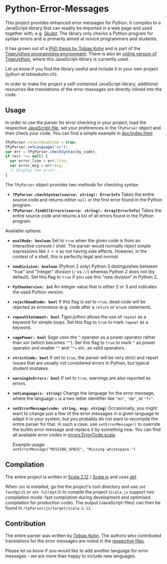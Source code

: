 # Python-Error-Messages

This project provides enhanced error messages for Python.  It compiles to a JavaScript-library that can readily be
imported in a web page and used together with, e.g. [Skulpt](http://skulpt.org/).  The library only checks a Python
program for syntax errors and is primarily aimed at novice programmers and students.

It has grown out of a [PhD thesis by Tobias Kohn](https://tobiaskohn.ch/index.php/research/research-tigerjython/) and 
is part of the [TigerJython programming envrionment](http://jython.tobiaskohn.ch/).  There is also an 
[online version of TigerJython](https://webtigerjython.ethz.ch/), where this JavaScript-library is currently used.

Let us know if you find the library useful and include it in your own project (jython at tobiaskohn.ch).

In order to make the project a self-contained JavaScript-library, additional resources like translations of the error
messages are directly inlined into the code.


## Usage

In order to use the parser for error checking in your project, load the respective 
[JavaScript-file](release/tigerpython-parser.js), set your preferences in the `TPyParser` object and then check your
code.  You can find a simple example in [doc/index.html](doc/index.html).
```JavaScript
TPyParser.rejectDeadCode = true;
TPyParser.setLanguage("en");
var err = TPyParser.checkSyntax(my_code);
if (err !== null) {
  var error_line = err.line;
  var error_msg = err.msg;
  // Display the error...
}
```
The `TPyParser` object provides two methods for checking syntax:
- **`TPyParser.checkSyntax(source: string): ErrorInfo`**  Takes the entire source code and returns either `null` or the
  first error found in the Python program.
- **`TPyParser.findAllErrors(source: string): Array[ErrorInfo]`**  Takes the entire source code and returns a list of 
  all errors found in the Python program.

Available options:
- **`evalMode: boolean`**  Set to `true` when the given code is from an interactive console / shell.  The parser would 
  normally reject simple expressions like `3 + 4` as not having side effects.  However, in the context of a shell, this
  is perfectly legal and normal.
- **`newDivision: boolean`**  (Python 2 only) Python 3 distinguishes between "true" and "integer" division 
  (`/` vs `//`) whereas Python 2 does not (by default).  Set this flag to `true` if you use this "new division" in
  Python 2.
- **`PythonVersion: int`**  An integer value that is either 2 or 3 and indicates the used Python version.
- **`rejectDeadCode: bool`**  If this flag is set to `true`, dead code will be rejected as erroneous (e.g. code after
  a `return` or `break` statement).
- **`repeatStatement: bool`**  _TigerJython_ allows the use of `repeat` as a keyword for simple loops.  Set this flag
  to `true` to mark `repeat` as a keyword.
- **`sagePower: bool`**  _Sage_ uses the `^` operator as a power operator rather than _xor_ (which becomes `^^`).  Set
  this flag to `true` to mark `^` as power operator and enable `^^` and `^^=` etc. as valid operators.
- **`strictCode: bool`**  If set to `true`, the parser will be very strict and report issues that are usually not
  considered errors in Python, but typical student mistakes.
- **`warningAsErrors: bool`**  If set to `true`, warnings are also reported as errors.
- **`setLanguage(s: string)`**  Change the language for the error message, where the language `s` is a two-letter
  identifier like `"en"`, `"de"`, or `"fr"`.
- **`setErrorMessage(code: string, msg: string)`**  Occasionally, you might want to change just a few of the error
  messages in a given language to adapt it to your system, but you probably do not want to recompile the entire parser
  for that.  In such a case, use `setErrorMessage()` to override the builtin error message and replace it by something
  new.  You can find all available error codes in 
  [errors.ErrorCode.scala](tpParser/shared/src/main/scala/tigerpython/parser/errors/ErrorCode.scala).
  
  Example usage:  
  `setErrorMessage("MISSING_SPACE", "Missing whitespace.")`


## Compilation

The entire project is written in [Scala 2.12](https://scala-lang.org/) / [Scala.js](http://www.scala-js.org/) and uses
[sbt](https://www.scala-sbt.org/).

When `sbt` is installed, go the the project's root directory and use `sbt fastOptJS` or `sbt fullOptJS` to compile the
project (`scala.js` support two compilation mode: fast compilation during development and optimised compilation for
production code).  The output (JavaScript-files) can then be found in `/tpParser/js/target/scala-2.12`.


## Contribution

The entire parser was written by [Tobias Kohn](https://tobiaskohn.ch/).  The authors who contributed translations for 
the error messages are noted in the [respective files](tpParser/shared/src/main/scala/tigerpython/parser/errormessages).

Please let us know if you would like to add another language for error messages - we are more than happy to include 
new languages.

